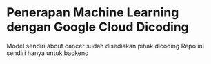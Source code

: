 # Penerapan Machine Learning dengan Google Cloud Dicoding

Model sendiri about cancer sudah disediakan pihak dicoding
Repo ini sendiri hanya untuk backend
